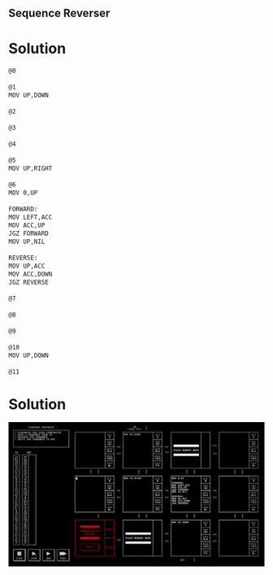 ## Sequence Reverser

# Solution

```
@0

@1
MOV UP,DOWN

@2

@3

@4

@5
MOV UP,RIGHT

@6
MOV 0,UP

FORWARD: 
MOV LEFT,ACC
MOV ACC,UP
JGZ FORWARD
MOV UP,NIL

REVERSE: 
MOV UP,ACC
MOV ACC,DOWN
JGZ REVERSE

@7

@8

@9

@10
MOV UP,DOWN

@11

```

# Solution

![](/assets/images/2022-11-12-22-21-37.png)
